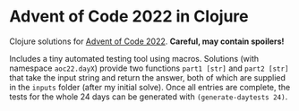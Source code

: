 # Advent of Code 2022 in Clojure

Clojure solutions for [Advent of Code 2022](https://adventofcode.com/2022/). **Careful, may contain spoilers!**

Includes a tiny automated testing tool using macros. Solutions (with namespace `aoc22.dayX`) provide two functions `part1 [str]` and `part2 [str]` that take the input string and return the answer, both of which are supplied in the `inputs` folder (after my initial solve). Once all entries are complete, the tests for the whole 24 days can be generated with `(generate-daytests 24)`.

